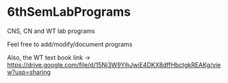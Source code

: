 # 6thSemLabPrograms
CNS, CN and WT lab programs

Feel free to add/modify/document programs

Also, the WT text book link -> https://drive.google.com/file/d/15Nj3W9YihJwiE4DKX8dffHbctgkREAKg/view?usp=sharing
